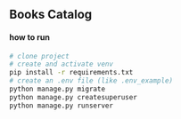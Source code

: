 ## Books Catalog

#### how to run
```sh
# clone project
# create and activate venv
pip install -r requirements.txt
# create an .env file (like .env_example)
python manage.py migrate
python manage.py createsuperuser
python manage.py runserver
```